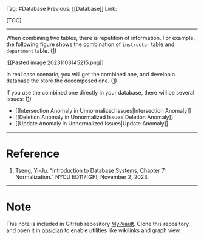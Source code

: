 Tag: #Database 
Previous: [[Database]]
Link: 

[TOC]

---

When combining two tables, there is repetition of information. For example, the following figure shows the combination of `instructor` table and `department` table. (<u>1</u>)

![[Pasted image 20231103145215.png]]

In real case scenario, you will get the combined one, and develop a database the store the decomposed one. (<u>1</u>)

If you use the combined one directly in your database, there will be several issues: (<u>1</u>)

- [[Intersection Anomaly in Unnormalized Issues|Intersection Anomaly]]
- [[Deletion Anomaly in Unnormalized Issues|Deletion Anomaly]]
- [[Update Anomaly in Unnormalized Issues|Update Anomaly]]

---

# Reference

1. Tseng, Yi-Ju. “Introduction to Database Systems, Chapter 7: Normalization.” NYCU ED117[GF], November 2, 2023.

---

# Note

This note is included in GitHub repository [My-Vault](https://github.com/LittleD3092/My-Vault.git). Clone this repository and open it in [obsidian](https://obsidian.md/) to enable utilities like wikilinks and graph view.